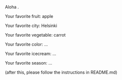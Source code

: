 

Aloha .



Your favorite fruit: apple

Your favorite city: Helsinki

Your favorite vegetable: carrot

Your favorite color: ...

Your favorite icecream: ...

Your favorite season: ...


(after this, please follow the instructions in README.md)


